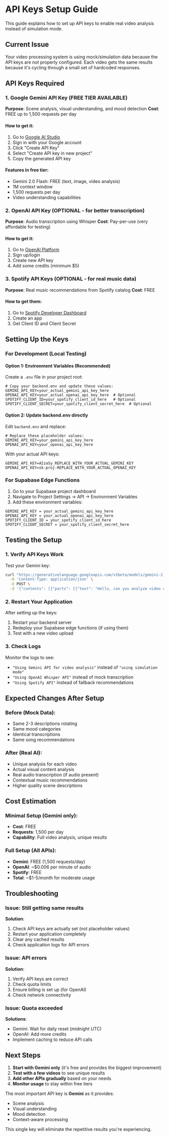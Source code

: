 # API Keys Setup Guide

This guide explains how to set up API keys to enable real video analysis instead of simulation mode.

## Current Issue
Your video processing system is using mock/simulation data because the API keys are not properly configured. Each video gets the same results because it's cycling through a small set of hardcoded responses.

## API Keys Required

### 1. Google Gemini API Key (FREE TIER AVAILABLE)
**Purpose**: Scene analysis, visual understanding, and mood detection
**Cost**: FREE up to 1,500 requests per day

#### How to get it:
1. Go to [Google AI Studio](https://aistudio.google.com/app/apikey)
2. Sign in with your Google account
3. Click "Create API Key"
4. Select "Create API key in new project" 
5. Copy the generated API key

#### Features in free tier:
- Gemini 2.0 Flash: FREE (text, image, video analysis)
- 1M context window
- 1,500 requests per day
- Video understanding capabilities

### 2. OpenAI API Key (OPTIONAL - for better transcription)
**Purpose**: Audio transcription using Whisper
**Cost**: Pay-per-use (very affordable for testing)

#### How to get it:
1. Go to [OpenAI Platform](https://platform.openai.com/api-keys)
2. Sign up/login
3. Create new API key
4. Add some credits (minimum $5)

### 3. Spotify API Keys (OPTIONAL - for real music data)
**Purpose**: Real music recommendations from Spotify catalog
**Cost**: FREE

#### How to get them:
1. Go to [Spotify Developer Dashboard](https://developer.spotify.com/dashboard)
2. Create an app
3. Get Client ID and Client Secret

## Setting Up the Keys

### For Development (Local Testing)

#### Option 1: Environment Variables (Recommended)
Create a `.env` file in your project root:

```env
# Copy your backend.env and update these values:
GEMINI_API_KEY=your_actual_gemini_api_key_here
OPENAI_API_KEY=your_actual_openai_api_key_here  # Optional
SPOTIFY_CLIENT_ID=your_spotify_client_id_here   # Optional
SPOTIFY_CLIENT_SECRET=your_spotify_client_secret_here  # Optional
```

#### Option 2: Update backend.env directly
Edit `backend.env` and replace:
```env
# Replace these placeholder values:
GEMINI_API_KEY=your_gemini_api_key_here
OPENAI_API_KEY=your_openai_api_key_here
```

With your actual API keys:
```env
GEMINI_API_KEY=AIzaSy_REPLACE_WITH_YOUR_ACTUAL_GEMINI_KEY
OPENAI_API_KEY=sk-proj-REPLACE_WITH_YOUR_ACTUAL_OPENAI_KEY
```

### For Supabase Edge Functions

1. Go to your Supabase project dashboard
2. Navigate to Project Settings → API → Environment Variables
3. Add these environment variables:

```
GEMINI_API_KEY = your_actual_gemini_api_key_here
OPENAI_API_KEY = your_actual_openai_api_key_here
SPOTIFY_CLIENT_ID = your_spotify_client_id_here
SPOTIFY_CLIENT_SECRET = your_spotify_client_secret_here
```

## Testing the Setup

### 1. Verify API Keys Work
Test your Gemini key:
```bash
curl "https://generativelanguage.googleapis.com/v1beta/models/gemini-2.0-flash:generateContent?key=YOUR_API_KEY" \
  -H 'Content-Type: application/json' \
  -X POST \
  -d '{"contents": [{"parts": [{"text": "Hello, can you analyze video content?"}]}]}'
```

### 2. Restart Your Application
After setting up the keys:
1. Restart your backend server
2. Redeploy your Supabase edge functions (if using them)
3. Test with a new video upload

### 3. Check Logs
Monitor the logs to see:
- `"Using Gemini API for video analysis"` instead of `"using simulation mode"`
- `"Using OpenAI Whisper API"` instead of mock transcription
- `"Using Spotify API"` instead of fallback recommendations

## Expected Changes After Setup

### Before (Mock Data):
- Same 2-3 descriptions rotating
- Same mood categories
- Identical transcriptions
- Same song recommendations

### After (Real AI):
- Unique analysis for each video
- Actual visual content analysis
- Real audio transcription (if audio present)
- Contextual music recommendations
- Higher quality scene descriptions

## Cost Estimation

### Minimal Setup (Gemini only):
- **Cost**: FREE
- **Requests**: 1,500 per day
- **Capability**: Full video analysis, unique results

### Full Setup (All APIs):
- **Gemini**: FREE (1,500 requests/day)
- **OpenAI**: ~$0.006 per minute of audio
- **Spotify**: FREE
- **Total**: ~$1-5/month for moderate usage

## Troubleshooting

### Issue: Still getting same results
**Solution**: 
1. Check API keys are actually set (not placeholder values)
2. Restart your application completely
3. Clear any cached results
4. Check application logs for API errors

### Issue: API errors
**Solution**:
1. Verify API keys are correct
2. Check quota limits
3. Ensure billing is set up (for OpenAI)
4. Check network connectivity

### Issue: Quota exceeded
**Solutions**:
- Gemini: Wait for daily reset (midnight UTC)
- OpenAI: Add more credits
- Implement caching to reduce API calls

## Next Steps

1. **Start with Gemini only** (it's free and provides the biggest improvement)
2. **Test with a few videos** to see unique results
3. **Add other APIs gradually** based on your needs
4. **Monitor usage** to stay within free tiers

The most important API key is **Gemini** as it provides:
- Scene analysis 
- Visual understanding
- Mood detection
- Context-aware processing

This single key will eliminate the repetitive results you're experiencing. 